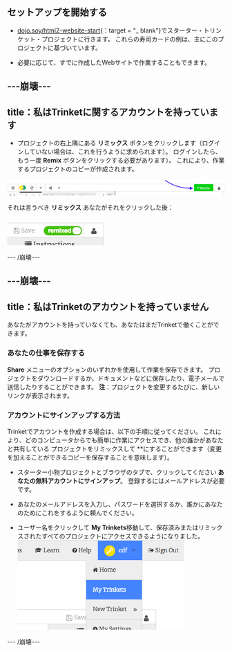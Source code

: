 ## セットアップを開始する

- [dojo.soy/html2-website-start](http://dojo.soy/html2-website-start){：target = "_ blank"}でスターター・トリンケット・プロジェクトに行きます。 これらの寿司カードの例は、主にこのプロジェクトに基づいています。

- 必要に応じて、すでに作成したWebサイトで作業することもできます。

## \---崩壊\---

## title：私はTrinketに関するアカウントを持っています

- プロジェクトの右上隅にある **リミックス** ボタンをクリックします（ログインしていない場合は、これを行うように求められます）。 ログインしたら、もう一度 **Remix** ボタンをクリックする必要があります）。 これにより、作業するプロジェクトのコピーが作成されます。 

![リミックスボタン](images/tktRemixButtonArrow.png)

それは言うべき **リミックス** あなたがそれをクリックした後：

![ボタンは、今言い "リミックス"](images/tktRemixedSmall.png)

\--- /崩壊\---

## \---崩壊\---

## title：私はTrinketのアカウントを持っていません

あなたがアカウントを持っていなくても、あなたはまだTrinketで働くことができます。

### あなたの仕事を保存する

**Share** メニューのオプションのいずれかを使用して作業を保存できます。 プロジェクトをダウンロードするか、ドキュメントなどに保存したり、電子メールで送信したりすることができます。 **注**：プロジェクトを変更するたびに、新しいリンクが表示されます。

### アカウントにサインアップする方法

Trinketでアカウントを作成する場合は、以下の手順に従ってください。 これにより、どのコンピュータからでも簡単に作業にアクセスでき、他の誰かがあなたと共有している</strong> プロジェクトをリミックスして **にすることができます（変更を加えることができるコピーを保存することを意味します）。</p> 

- スターター小物プロジェクトとブラウザのタブで、クリックしてください **あなたの無料アカウントにサインアップ**。 登録するにはメールアドレスが必要です。

- あなたのメールアドレスを入力し、パスワードを選択するか、誰かにあなたのためにこれをするように頼んでください。

- ユーザー名をクリックして **My Trinkets**移動して、保存済みまたはリミックスされたすべてのプロジェクトにアクセスできるようになりました。 !["My Trinkets" メニュー項目](images/myTrinketsMenu.png)

\--- /崩壊\---